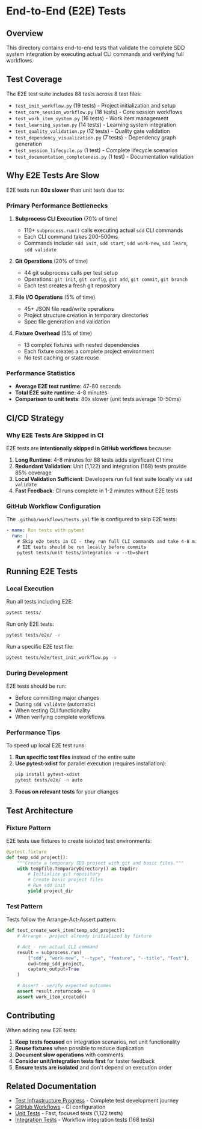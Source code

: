 # End-to-End (E2E) Tests

## Overview

This directory contains end-to-end tests that validate the complete SDD system integration by executing actual CLI commands and verifying full workflows.

## Test Coverage

The E2E test suite includes 88 tests across 8 test files:

- `test_init_workflow.py` (19 tests) - Project initialization and setup
- `test_core_session_workflow.py` (18 tests) - Core session workflows
- `test_work_item_system.py` (16 tests) - Work item management
- `test_learning_system.py` (14 tests) - Learning system integration
- `test_quality_validation.py` (12 tests) - Quality gate validation
- `test_dependency_visualization.py` (7 tests) - Dependency graph generation
- `test_session_lifecycle.py` (1 test) - Complete lifecycle scenarios
- `test_documentation_completeness.py` (1 test) - Documentation validation

## Why E2E Tests Are Slow

E2E tests run **80x slower** than unit tests due to:

### Primary Performance Bottlenecks

1. **Subprocess CLI Execution** (70% of time)
   - 110+ `subprocess.run()` calls executing actual `sdd` CLI commands
   - Each CLI command takes 200-500ms
   - Commands include: `sdd init`, `sdd start`, `sdd work-new`, `sdd learn`, `sdd validate`

2. **Git Operations** (20% of time)
   - 44 git subprocess calls per test setup
   - Operations: `git init`, `git config`, `git add`, `git commit`, `git branch`
   - Each test creates a fresh git repository

3. **File I/O Operations** (5% of time)
   - 45+ JSON file read/write operations
   - Project structure creation in temporary directories
   - Spec file generation and validation

4. **Fixture Overhead** (5% of time)
   - 13 complex fixtures with nested dependencies
   - Each fixture creates a complete project environment
   - No test caching or state reuse

### Performance Statistics

- **Average E2E test runtime**: 47-80 seconds
- **Total E2E suite runtime**: 4-8 minutes
- **Comparison to unit tests**: 80x slower (unit tests average 10-50ms)

## CI/CD Strategy

### Why E2E Tests Are Skipped in CI

E2E tests are **intentionally skipped in GitHub workflows** because:

1. **Long Runtime**: 4-8 minutes for 88 tests adds significant CI time
2. **Redundant Validation**: Unit (1,122) and integration (168) tests provide 85% coverage
3. **Local Validation Sufficient**: Developers run full test suite locally via `sdd validate`
4. **Fast Feedback**: CI runs complete in 1-2 minutes without E2E tests

### GitHub Workflow Configuration

The `.github/workflows/tests.yml` file is configured to skip E2E tests:

```yaml
- name: Run tests with pytest
  run: |
    # Skip e2e tests in CI - they run full CLI commands and take 4-8 minutes
    # E2E tests should be run locally before commits
    pytest tests/unit tests/integration -v --tb=short
```

## Running E2E Tests

### Local Execution

Run all tests including E2E:

```bash
pytest tests/
```

Run only E2E tests:

```bash
pytest tests/e2e/ -v
```

Run a specific E2E test file:

```bash
pytest tests/e2e/test_init_workflow.py -v
```

### During Development

E2E tests should be run:
- Before committing major changes
- During `sdd validate` (automatic)
- When testing CLI functionality
- When verifying complete workflows

### Performance Tips

To speed up local E2E test runs:

1. **Run specific test files** instead of the entire suite
2. **Use pytest-xdist** for parallel execution (requires installation):
   ```bash
   pip install pytest-xdist
   pytest tests/e2e/ -n auto
   ```
3. **Focus on relevant tests** for your changes

## Test Architecture

### Fixture Pattern

E2E tests use fixtures to create isolated test environments:

```python
@pytest.fixture
def temp_sdd_project():
    """Create a temporary SDD project with git and basic files."""
    with tempfile.TemporaryDirectory() as tmpdir:
        # Initialize git repository
        # Create basic project files
        # Run sdd init
        yield project_dir
```

### Test Pattern

Tests follow the Arrange-Act-Assert pattern:

```python
def test_create_work_item(temp_sdd_project):
    # Arrange - project already initialized by fixture

    # Act - run actual CLI command
    result = subprocess.run(
        ["sdd", "work-new", "--type", "feature", "--title", "Test"],
        cwd=temp_sdd_project,
        capture_output=True
    )

    # Assert - verify expected outcomes
    assert result.returncode == 0
    assert work_item_created()
```

## Contributing

When adding new E2E tests:

1. **Keep tests focused** on integration scenarios, not unit functionality
2. **Reuse fixtures** when possible to reduce duplication
3. **Document slow operations** with comments
4. **Consider unit/integration tests first** for faster feedback
5. **Ensure tests are isolated** and don't depend on execution order

## Related Documentation

- [Test Infrastructure Progress](../../TEST_PROGRESS.md) - Complete test development journey
- [GitHub Workflows](../../.github/workflows/tests.yml) - CI configuration
- [Unit Tests](../unit/) - Fast, focused tests (1,122 tests)
- [Integration Tests](../integration/) - Workflow integration tests (168 tests)
